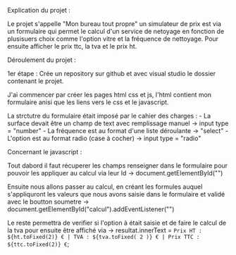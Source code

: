 Explication du projet :

Le projet s'appelle "Mon bureau tout propre" un simulateur de prix est via un formulaire qui permet le calcul d'un service de netoyage en fonction de plusisuers choix comme l'option vitre et la fréquence de nettoyage.
Pour ensuite afficher le prix ttc, la tva et le prix ht.

Déroulement du projet :

1er étape : Crée un repository sur github et avec visual studio le dossier contenant le projet.

J'ai commencer par créer les pages html css et js, l'html contient mon formulaire anisi que les liens vers le css et le javascript.

La strctutre du formulaire était imposé par le cahier des charges : - La surface devait être un champ de text avec remplissage manuel -> input type = "number" - La fréquence est au format d'une liste déroulante -> "select" - L'option est au format radio (case à cocher) -> input type = "radio"

Concernant le javascript :

Tout dabord il faut récuperer les champs renseigner dans le formulaire pour pouvoir les appliquer au calcul via leur Id -> document.getElementById("")

Ensuite nous allons passer au calcul, en créant les formules auquel s'appliquront les valeurs que nous avons saisie dans le formulaire et validé avec le boutton soumetre -> document.getElementById("calcul").addEventListener("")

Le reste permettra de verifier si l'option à était saisie et de faire le calcul de la tva pour ensuite être affiché via -> resultat.innerText = `Prix HT : ${ht.toFixed(2)} € | TVA : ${tva.toFixed(
    2
  )} € | Prix TTC : ${ttc.toFixed(2)} €`;
